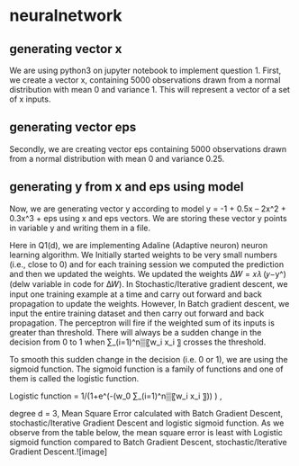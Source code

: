 # neuralnetwork

## generating vector x

We are using python3 on jupyter notebook to implement question 1. First, we create a vector x, containing 5000 observations drawn from a normal distribution with mean 0 and variance 1. This will represent a vector of a set of x inputs. 

## generating vector eps

Secondly, we are creating vector eps containing 5000 observations drawn from a normal distribution with mean 0 and variance 0.25.

## generating y from x and eps using model 

Now, we are generating vector y according to model y = -1 + 0.5x – 2x^2 + 0.3x^3 + eps using x and eps vectors. We are storing these vector y points in variable y and writing them in a file.

Here in Q1(d), we are implementing Adaline (Adaptive neuron) neuron learning algorithm. We Initially started weights to be very small numbers (i.e., close to 0) and for each training session we computed the prediction and then we updated the weights. We updated the weights ∆𝑊 = 𝑥𝜆 (𝑦−y^) (delw variable in code for ∆𝑊). In Stochastic/Iterative gradient descent, we input one training example at a time and carry out forward and back propagation to update the weights.  However, In Batch gradient descent, we input the entire training dataset and then carry out forward and back propagation. The perceptron will fire if the weighted sum of its inputs is greater than threshold. There will always be a sudden change in the decision from 0 to 1 when ∑_(i=1)^n▒〖w_i x_i 〗 crosses the threshold. 

To smooth this sudden change in the decision (i.e. 0 or 1), we are using the sigmoid function. The sigmoid function is a family of functions and one of them is called the logistic function. 
 
Logistic function = 1/(1+e^(-(w_0  ∑_(i=1)^n▒〖w_i x_i 〗)) ) , 

degree d = 3, Mean Square Error calculated with Batch Gradient Descent, stochastic/Iterative Gradient Descent and logistic sigmoid function. As we observe from the table below, the mean square error is least with Logistic sigmoid function compared to Batch Gradient Descent, stochastic/Iterative Gradient Descent.![image]

